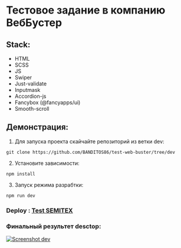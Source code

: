 # Тестовое задание в компанию ВебБустер

## Stack:
- HTML
- SCSS
- JS
- Swiper
- Just-validate
- Inputmask
- Accordion-js
- Fancybox (@fancyapps/ui)
- Smooth-scroll

## Демонстрация:
1. Для запуска проекта скайчайте репозиторий из ветки dev:
```
git clone https://github.com/BANDITOS86/test-web-buster/tree/dev
```
2. Установите зависимости:
```
npm install
```
3. Запуск режима разрабтки:
```
npm run dev
```

### Deploy : [Test SEMITEX](https://banditos86.github.io/test-web-buster/ "SEMITEX")


### Финальный результет desctop:
[![Screenshot dev](https://github.com/BANDITOS86/my-img/blob/main/semitex.png?raw=true)](https://banditos86.github.io/test-web-buster/)
